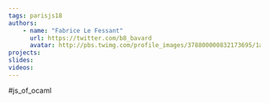 ```yaml
---
tags: parisjs18
authors:
    - name: "Fabrice Le Fessant"
      url: https://twitter.com/b8_bavard
      avatar: http://pbs.twimg.com/profile_images/378800000832173695/1ac30f6ad50176c70eedecf89e02a98a_bigger.png
projects:
slides:
videos:
---
```

#js_of_ocaml
